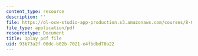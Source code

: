 ```yaml
---
content_type: resource
description: ''
file: https://ol-ocw-studio-app-production.s3.amazonaws.com/courses/8-01sc-classical-mechanics-fall-2016/93b73a2f00dcb02b7021e4fbdbd70a22_pW6tqp1zRrg.pdf
file_type: application/pdf
resourcetype: Document
title: 3play pdf file
uid: 93b73a2f-00dc-b02b-7021-e4fbdbd70a22
---
```

